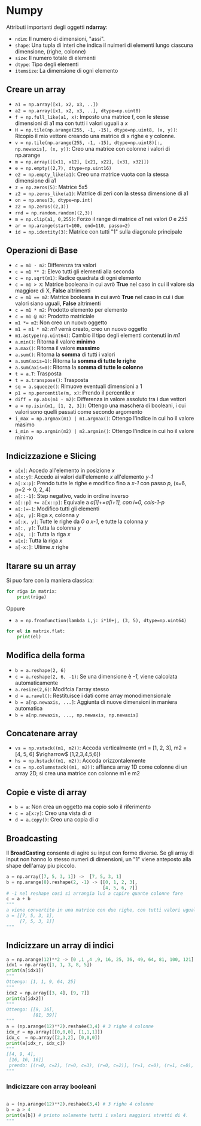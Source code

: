 # Numpy 
Attributi importanti degli oggetti **ndarray**:
* ``ndim``: Il numero di dimensioni, "assi".
* ``shape``: Una tupla di interi che indica il nuimeri di elementi lungo ciascuna dimensione, (righe, colonne)
* ``size``: Il numero totale di elementi
* ``dtype``: Tipo degli elementi
* ``itemsize``: La dimensione di ogni elemento
## Creare un array
* ``a1 = np.array([x1, x2, x3, ..])``
* ``a2 = np.array([x1, x2, x3, ..], dtype=np.uint8)``
* ``f = np.full_like(a1, x)``: Imposto una matrice f, con le stesse dimensioni di a1 ma con tutti i valori uguali a *x*
* ``H = np.tile(np.arange(255, -1, -15), dtype=np.uint8, (x, y))``: Ricopio il mio vettore creando una matrice di x righe e y colonne.
* ``v = np.tile(np.arange(255, -1, -15), dtype=np.uint8)[:, np.newaxis], (x, y))``: Creo una matrice con colonne i valori di np.arange
* ``m = np.array([[x11, x12], [x21, x22], [x31, x32]])``
* ``e = np.empty((2,7), dtype=np.uint16)``
* ``e2 = np.empty_like(a1)``: Creo una matrice vuota con la stessa dimensione di a1
* ``z = np.zeros(5)``: Matrice 5x5
* ``z2 = np.zeros_like(a1)``: Matrice di zeri con la stessa dimensione di a1
* ``on = np.ones(3, dtype=np.int)``
* ``z2 = np.zeros((2,3))``
* ``rnd = np.random.random((2,3))``
* ``m = np.clip(a1, 0,255)``: Forzo il range di matrice *a1* nei valori *0* e *255*
* ``ar = np.arange(start=100, end=110, passo=2)``
* ``id = np.identity(3)``: Matrice con tutti "1" sulla diagonale principale
## Operazioni di Base
* ``c = m1 - m2``: Differenza tra valori
* ``c = m1 ** 2``: Elevo tutti gli elementi alla seconda
* ``c = np.sqrt(m1)``: Radice quadrata di ogni elemento
* ``c = m1 > X``: Matrice booleana in cui avrò **True** nel caso in cui il valore sia maggiore di X, **False** altrimenti
* ``c = m1 == m2``: Matrice booleana in cui avrò **True** nel caso in cui i due valori siano uguali, **False** altrimenti
* ``c = m1 * m2``: Prodotto elemento per elemento
* ``c = m1 @ m2``: Prodotto matriciale
* ``m1 *= m2``: Non creo un nuovo oggetto
* ``m1 = m1 * m2``: *m1* verrà creato, creo un nuovo oggetto
* ``m1.astype(np.uint64)``: Cambio il tipo degli elementi contenuti in *m1*
* ``a.min()``: Ritorna il valore **minimo**
* ``a.max()``: Ritorna il valore **massimo**
* ``a.sum()``: Ritorna la **somma** di tutti i valori
* ``a.sum(axis=1)``: Ritorna la **somma di tutte le righe**
* ``a.sum(axis=0)``: Ritorna la **somma di tutte le colonne**
* ``t = a.T``: Trasposta
* ``t = a.transpose()``: Trasposta
* ``sq = a.squeeze()``: Rimuove eventuali dimensioni a 1
* ``p1 = np.percentile(m, x)``: Prendo il percentile *x*
* ``diff = np.abs(m1 - m2)``: Differenza in valore assoluto tra i due vettori
* ``a = np.isin(m1, [1, 2, 3])``: Ottengo una maschera di booleani, i cui valori sono quelli passati come secondo argomento
* ``i_max = np.argmax(m1) | m1.argmax()``: Ottengo l'indice in cui ho il valore masimo
* ``i_min = np.argmin(m2) | m2.argmin()``: Ottengo l'indice in cui ho il valore minimo
## Indicizzazione e Slicing
* ``a[x]``: Accedo all'elemento in posizione *x*
* ``a[x:y]``: Accedo ai valori dall'elemento *x* all'elemento *y-1*
* ``a[:x:p]``: Prendo tutte le righe e modifico fino a *x-1* con passo *p*, (x=6, p=2 $\rightarrow$ 0, 2, 4)
* ``a[::-1]``: Step negativo, vado in ordine inverso
* ``a[::p] += a[x::p]``: Equivale a *a[i]+=a[i+1], con i=0, cols-1-p*
* ``a[:]=-1``: Modifico tutti gli elementi
* ``a[x, y]``: Riga *x*, colonna *y*
* ``a[:x, y]``: Tutte le righe da *0 a x-1*, e tutte la colonna *y*
* ``a[:, y]``: Tutta la colonna *y*
* ``a[x, :]``: Tutta la riga *x*
* ``a[x]``: Tutta la riga *x*
* ``a[-x:]``: Ultime *x* righe
## Itarare su un array
Si puo fare con la maniera classica:
```python
for riga in matrix:
    print(riga)
```
Oppure
* ``a = np.fromfunction(lambda i,j: i*10+j, (3, 5), dtype=np.uint64)``
```python
for el in matrix.flat:
    print(el)
```
## Modifica della forma
* ``b = a.reshape(2, 6)``
* ``c = a.reshape(2, 6, -1)``: Se una dimensione è *-1*, viene calcolata automaticamente
* ``a.resize(2,6)``: Modifcia l'array stesso
* ``d = a.ravel()``: Restituisce i dati come array monodimensionale
* ``b = a[np.newaxis, ...]``: Aggiunta di nuove dimensioni in maniera automatica
* ``b = a[np.newaxis, ..., np.newaxis, np.newaxis]``
## Concatenare array
* ``vs = np.vstack((m1, m2))``: Accoda verticalmente (m1 = [1, 2, 3], m2 = [4, 5, 6] $\righarrow$ [1,2,3,4,5,6])
* ``hs = np.hstack((m1, m2))``: Accoda orizzontalemente
* ``cs = np.columnstack((m1, m2))``: affianca array 1D come colonne di un array 2D, si crea una matrice con colonne m1 e m2
## Copie e viste di array
* ``b = a``: Non crea un oggetto ma copio solo il riferimento
* ``c = a[x:y]``: Creo una vista di *a*
* ``d = a.copy()``: Creo una copia di *a*
## Broadcasting
Il **BroadCasting** consente di agire su input con forme diverse. Se gli array di input non hanno lo stesso numeri di dimensioni, un "1" viene anteposto alla shape dell'array piu piccolo. 
```python
a = np.array([7, 5, 3, 1]) ->  [7, 5, 3, 1]
b = np.arange(8).reshape(2, -1) -> [[0, 1, 2, 3],
                                    [4, 5, 6, 7]]
# -1 nel reshape cosi si arrangia lui a capire quante colonne fare
c = a + b 
"""
a viene convertito in una matrice con due righe, con tutti valori uguali. La prima riga verrà ricopiata nella nuova seconda riga avendo:
a = [[7, 5, 3, 1],
     [7, 5, 3, 1]]
"""
```
## Indicizzare un array di indici
```python
a = np.arange(12)**2 -> [0 ,1 ,4 ,9, 16, 25, 36, 49, 64, 81, 100, 121]
idx1 = np.array([1, 1, 3, 8, 5])
print(a[idx1])
"""
Ottengo: [1, 1, 9, 64, 25]
"""
idx2 = np.array[[3, 4], [9, 7]]
print(a[idx2])
"""
Ottengo: [[9, 16],
          [81, 39]]
"""
a = (np.arange(12)**2).reshaèe(3,4) # 3 righe 4 colonne
idx_r = np.array([[0,0,0], [1,1,1]])
idx_c  = np.array([2,3,2], [0,0,0])
print(a[idx_r, idx_c]) 
"""
[[4, 9, 4], 
 [16, 16, 16]]
 prendo: [(r=0, c=2), (r=0, c=3), (r=0, c=2)], (r=1, c=0), (r=1, c=0), (r=1, c=0)]
"""
```
### Indicizzare con array booleani
```python

a = (np.arange(12)**2).reshaèe(3,4) # 3 righe 4 colonne
b = a > 4
print(a[b]) # printo solamente tutti i valori maggiori stretti di 4.
"""
```

